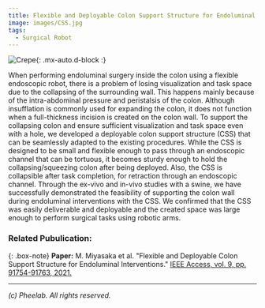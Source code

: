 ```yaml
---
title: Flexible and Deployable Colon Support Structure for Endoluminal Interventions
image: images/CSS.jpg
tags:
  - Surgical Robot
---
```

![Crepe](https://pheelab.github.io/images/sewingup.jpg){: .mx-auto.d-block :}

When performing endoluminal surgery inside the colon using a flexible endoscopic robot, there is a problem of losing visualization and task space due to the collapsing of the surrounding wall. This happens mainly because of the intra-abdominal pressure and peristalsis of the colon. Although insufflation is commonly used for expanding the colon, it does not function when a full-thickness incision is created on the colon wall. To support the collapsing colon and ensure sufficient visualization and task space even with a hole, we developed a deployable colon support structure (CSS) that can be seamlessly adapted to the existing procedures. While the CSS is designed to be small and flexible enough to pass through an endoscopic channel that can be tortuous, it becomes sturdy enough to hold the collapsing/squeezing colon after being deployed. Also, the CSS is collapsible after task completion, for retraction through an endoscopic channel. Through the ex-vivo and in-vivo studies with a swine, we have successfully demonstrated the feasibility of supporting the colon wall during endoluminal interventions with the CSS. We confirmed that the CSS was easily deliverable and deployable and the created space was large enough to perform surgical tasks using robotic arms.



### Related Pubulication: 

{: .box-note}
**Paper:** M. Miyasaka et al. "Flexible and Deployable Colon Support Structure for Endoluminal Interventions." [IEEE Access, vol. 9, pp. 91754-91763, 2021.](https://doi.org/10.1109/ACCESS.2021.3090411)



[//]: # (---)

[//]: # (## Gallery)

[//]: # (![Ex-vivo test setup]&#40;https://pheelab.github.io/images/ex-vivo.jpg&#41;)

[//]: # (<center>Figure: Ex-vivo test setup. </center>)


---
*(c)  Pheelab. All rights reserved.*
